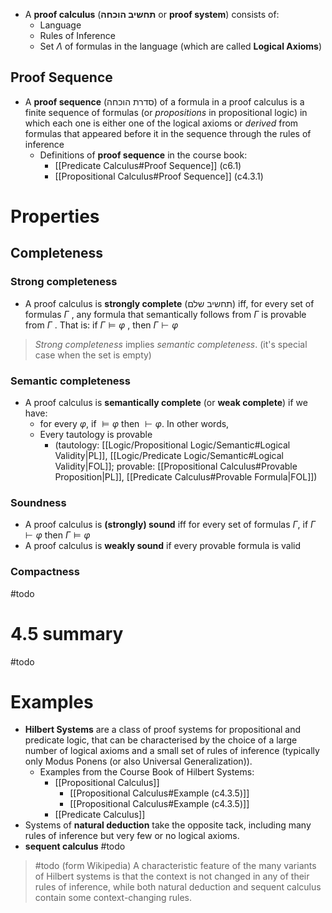 - A **proof calculus** (**תחשיב הוכחה** or **proof system**) consists of: 
	- Language 
	- Rules of Inference
	- Set $\Lambda$ of formulas in the language (which are called **Logical Axioms**)

## Proof Sequence

- A **proof sequence** (סדרת הוכחה) of a formula in a proof calculus is a finite sequence of formulas (or *propositions* in propositional logic) in which each one is either one of the logical axioms or _derived_ from formulas that appeared before it in the sequence through the rules of inference
	- Definitions of **proof sequence** in the course book:
		- [[Predicate Calculus#Proof Sequence]] (c6.1)
		- [[Propositional Calculus#Proof Sequence]] (c4.3.1)

# Properties 

## Completeness
### Strong completeness

 - A proof calculus is **strongly complete** (תחשיב שלם) iff, for every set of formulas $Γ$ , any formula that semantically follows from $Γ$ is provable from $Γ$ . That is: if $Γ ⊨ φ$ , then $Γ ⊢ φ$

> *Strong completeness* implies *semantic completeness*. (it's special case when the set is empty) 
### Semantic completeness

 - A proof calculus is **semantically complete** (or **weak complete**) if we have: 
	 - for every $\varphi$, if $\models\varphi$ then $\vdash \varphi$. In other words,
	 - Every tautology is provable
		- (tautology: [[Logic/Propositional Logic/Semantic#Logical Validity|PL]], [[Logic/Predicate Logic/Semantic#Logical Validity|FOL]]; provable: [[Propositional Calculus#Provable Proposition|PL]], [[Predicate Calculus#Provable Formula|FOL]])
### Soundness

 - A proof calculus is **(strongly) sound** iff for every set of formulas $Γ$, if $Γ ⊢ φ$ then $Γ ⊨ φ$ 
- A proof calculus is **weakly sound** if every provable formula is valid

### Compactness 

#todo 




# 4.5 summary

#todo 



# Examples

- **Hilbert Systems** are a class of proof systems for propositional and predicate logic, that can be characterised by the choice of a large number of logical axioms and a small set of rules of inference (typically only Modus Ponens (or also Universal Generalization)).
	- Examples from the Course Book of Hilbert Systems:
		- [[Propositional Calculus]]
			- [[Propositional Calculus#Example (c4.3.5)]]
			- [[Propositional Calculus#Example (c4.3.5)]]
		- [[Predicate Calculus]]
- Systems of **natural deduction** take the opposite tack, including many rules of inference but very few or no logical axioms.
- **sequent calculus** #todo 




> #todo (form Wikipedia) A characteristic feature of the many variants of Hilbert systems is that the context is not changed in any of their rules of inference, while both natural deduction and sequent calculus contain some context-changing rules.